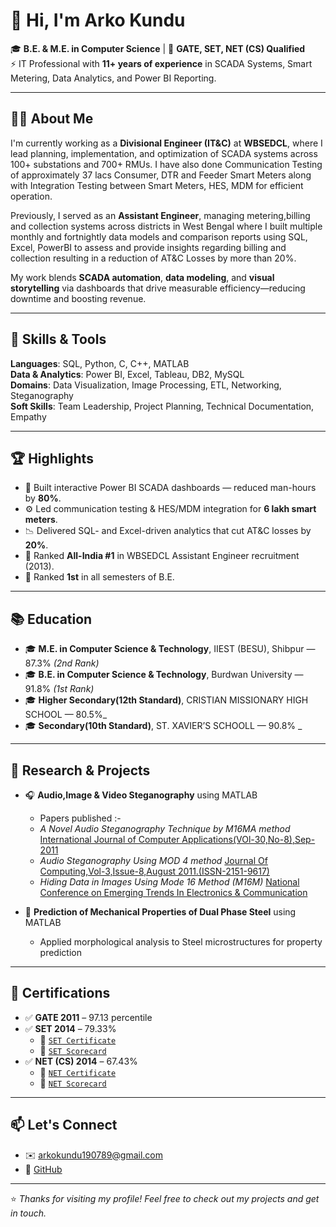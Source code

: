 # 👋 Hi, I'm Arko Kundu

🎓 **B.E. & M.E. in Computer Science** | 🎯 **GATE, SET, NET (CS) Qualified**  
⚡ IT Professional with **11+ years of experience** in SCADA Systems, Smart Metering, Data Analytics, and Power BI Reporting.

---

## 🧑‍💻 About Me

I'm currently working as a **Divisional Engineer (IT&C)** at **WBSEDCL**, where I lead planning, implementation, and optimization of SCADA systems across 100+ substations and 700+ RMUs. I have also done Communication Testing of approximately 37 lacs Consumer, DTR and Feeder Smart Meters along with Integration Testing between Smart Meters, HES, MDM for efficient operation.  

Previously, I served as an **Assistant Engineer**, managing metering,billing and collection systems across districts in West Bengal where I built multiple monthly and fortnightly data models and comparison reports using SQL, Excel, PowerBI to assess and provide insights regarding billing and collection resulting in a reduction of AT&C Losses by more than 20%.

My work blends **SCADA automation**, **data modeling**, and **visual storytelling** via dashboards that drive measurable efficiency—reducing downtime and boosting revenue.

---

## 🧰 Skills & Tools

**Languages**: SQL, Python, C, C++, MATLAB  
**Data & Analytics**: Power BI, Excel, Tableau, DB2, MySQL  
**Domains**: Data Visualization, Image Processing, ETL, Networking, Steganography  
**Soft Skills**: Team Leadership, Project Planning, Technical Documentation, Empathy

---

## 🏆 Highlights

- 🧠 Built interactive Power BI SCADA dashboards — reduced man-hours by **80%**.
- ⚙️ Led communication testing & HES/MDM integration for **6 lakh smart meters**.
- 📉 Delivered SQL- and Excel-driven analytics that cut AT&C losses by **20%**.
- 🥇 Ranked **All-India #1** in WBSEDCL Assistant Engineer recruitment (2013).
- 🥇 Ranked **1st** in all semesters of B.E.

---

## 📚 Education

- 🎓 **M.E. in Computer Science & Technology**, IIEST (BESU), Shibpur — 87.3% _(2nd Rank)_  
- 🎓 **B.E. in Computer Science & Technology**, Burdwan University — 91.8% _(1st Rank)_
- 🎓 **Higher Secondary(12th Standard)**, CRISTIAN MISSIONARY HIGH SCHOOL  — 80.5%_
- 🎓 **Secondary(10th Standard)**, ST. XAVIER’S SCHOOLL  — 90.8% _

---

## 🧪 Research & Projects

- 🎧 **Audio,Image & Video Steganography** using MATLAB  
  - Papers published :-
  - *A Novel Audio Steganography Technique by M16MA method* [International Journal of Computer Applications(VOl-30,No-8),Sep-2011](https://github.com/arko1907)
  - *Audio Steganography Using MOD 4 method* [Journal Of Computing,Vol-3,Issue-8,August 2011.(ISSN-2151-9617)](https://github.com/arko1907)
  - *Hiding Data in Images Using Mode 16 Method (M16M)* [National Conference on Emerging Trends In Electronics & Communication](https://github.com/arko1907)

- 🧠 **Prediction of Mechanical Properties of Dual Phase Steel** using MATLAB
  - Applied morphological analysis to Steel microstructures for property prediction 

---

## 📜 Certifications

- ✅ **GATE 2011** – 97.13 percentile 
- ✅ **SET 2014** – 79.33%
   - 📄 [`SET Certificate`](https://github.com/arko1907/Certificates/blob/main/SET%202014%20Certificate.pdf)  
   - 📄 [`SET Scorecard`](https://github.com/arko1907/Certificates/blob/main/Set_Result_Arko.jpg)
- ✅ **NET (CS) 2014** – 67.43%
   - 📄 [`NET Certificate`](https://github.com/arko1907/Certificates/blob/main/net_2014_Certificate.pdf)  
   - 📄 [`NET Scorecard`](https://github.com/arko1907/Certificates/blob/main/UGC%20NET%20Result_Arko.pdf)

---

## 📫 Let's Connect

- ✉️ [arkokundu190789@gmail.com](mailto:arkokundu190789@gmail.com)  
- 🔗 [GitHub](https://github.com/arko1907)  
<!-- Add LinkedIn or website if applicable -->

---

⭐ *Thanks for visiting my profile! Feel free to check out my projects and get in touch.*
